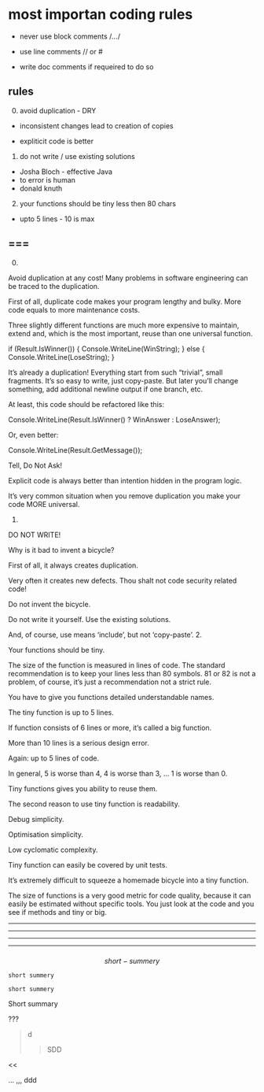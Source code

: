 # most importan coding rules

- never use block comments /*...*/
- use line comments // or #

- write doc comments if requeired to do so


##  rules
0. avoid duplication - DRY



- inconsistent changes lead to creation of copies

- expliticit code is better


1. do not write / use existing solutions

- Josha Bloch - effective Java
- to error is human 
- donald knuth

2. your functions should be tiny
less then 80 chars
- upto 5 lines - 10 is max


=== 
---


0.

Avoid duplication at any cost! Many problems in software engineering can be traced to the duplication. 

First of all, duplicate code makes your program lengthy and bulky. More code equals to  more maintenance costs.

Three slightly different functions are much more expensive to maintain, extend and, which is the most important, reuse than one universal function.

if (Result.IsWinner()) {
    Console.WriteLine(WinString);
} else {
    Console.WriteLine(LoseString);
}

It’s already a duplication! Everything start from such “trivial”, small fragments. It’s so easy to write, just copy-paste. But later you’ll change something, add additional newline output if one branch, etc.

At least, this code should be refactored like this:

Console.WriteLine(Result.IsWinner() ? WinAnswer : LoseAnswer);

Or, even better:

Console.WriteLine(Result.GetMessage());

Tell, Do Not Ask! 

Explicit code is always better than intention hidden in the program logic.

It’s very common situation when you remove duplication you make your code MORE universal.

1.

DO NOT WRITE! 

Why is it bad to invent a bicycle?

First of all, it always creates duplication. 

Very often it creates new defects. Thou shalt not code security related code!

Do not invent the bicycle.

Do not write it yourself. Use the existing solutions.

And, of course, use means ‘include’, but not ‘copy-paste’. 
2.

Your functions should be tiny. 

The size of the function is measured in lines of code. The standard recommendation is to keep your lines less than 80 symbols. 81 or 82 is not a problem, of course, it’s just a recommendation not a strict rule.

You have to give you functions detailed understandable names. 


The tiny function is up to 5 lines.

If function consists of 6 lines or more, it’s called a big function.

More than 10 lines is a serious design error.

Again: up to 5 lines of code.

In general, 5 is worse than 4, 4 is worse than 3, … 1 is worse than 0.

Tiny functions gives you ability to reuse them. 

The second reason to use tiny function is readability.

Debug simplicity. 

Optimisation simplicity. 

Low cyclomatic complexity.

Tiny function can easily be covered by unit tests. 

It’s extremely difficult to squeeze a homemade bicycle into a tiny function. 

The size of functions is a very good metric for code quality, because it can easily be estimated without specific tools. You just look at the code and you see if methods and tiny or big. 


---
***
***
---
###
$$
short - summery
$$
~~~
short summery
~~~

```
short summery
```

Short summary

???

>d
>>SDD

<<

...
,,,
ddd